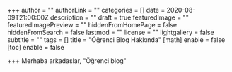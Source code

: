 +++
author = ""
authorLink = ""
categories = []
date = 2020-08-09T21:00:00Z
description = ""
draft = true
featuredImage = ""
featuredImagePreview = ""
hiddenFromHomePage = false
hiddenFromSearch = false
lastmod = ""
license = ""
lightgallery = false
subtitle = ""
tags = []
title = "Öğrenci Blog Hakkında"
[math]
enable = false
[toc]
enable = false

+++
Merhaba arkadaşlar, "Öğrenci blog"